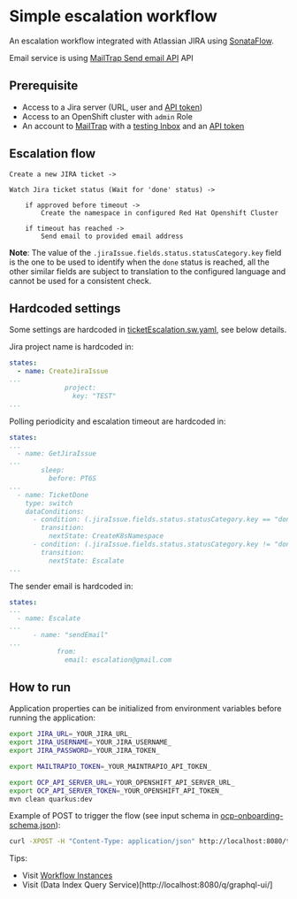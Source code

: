 # Simple escalation workflow
An escalation workflow integrated with Atlassian JIRA using [SonataFlow](https://sonataflow.org/serverlessworkflow/latest/index.html).

Email service is using [MailTrap Send email API](https://api-docs.mailtrap.io/docs/mailtrap-api-docs/bcf61cdc1547e-send-email-early-access) API

## Prerequisite
* Access to a Jira server (URL, user and [API token](https://support.atlassian.com/atlassian-account/docs/manage-api-tokens-for-your-atlassian-account/))
* Access to an OpenShift cluster with `admin` Role
* An account to [MailTrap](https://mailtrap.io/home) with a [testing Inbox](https://mailtrap.io/inboxes) and an [API token](https://mailtrap.io/api-tokens)

## Escalation flow

    Create a new JIRA ticket ->
    
    Watch Jira ticket status (Wait for 'done' status) ->
    
        if approved before timeout ->
            Create the namespace in configured Red Hat Openshift Cluster
    
        if timeout has reached ->
            Send email to provided email address

**Note**:
The value of the `.jiraIssue.fields.status.statusCategory.key` field is the one to be used to identify when the `done` status is reached, all the other
similar fields are subject to translation to the configured language and cannot be used for a consistent check.

## Hardcoded settings
Some settings are hardcoded in [ticketEscalation.sw.yaml](./src/main/resources/ticketEscalation.sw.yaml), see below details.

Jira project name is hardcoded in:
```yaml
states:
  - name: CreateJiraIssue
...
              project:
                key: "TEST"
...
```

Polling periodicity and escalation timeout are hardcoded in:
```yaml
states:
...
  - name: GetJiraIssue
...
        sleep:
          before: PT6S
...
  - name: TicketDone
    type: switch
    dataConditions:
      - condition: (.jiraIssue.fields.status.statusCategory.key == "done")
        transition:
          nextState: CreateK8sNamespace
      - condition: (.jiraIssue.fields.status.statusCategory.key != "done" and .timer.triggered == false and .timer.elapsedSeconds > 60)
        transition:
          nextState: Escalate
...
```

The sender email is hardcoded in:
```yaml
states:
...
  - name: Escalate
...
      - name: "sendEmail"
...
            from:
              email: escalation@gmail.com
```

## How to run
Application properties can be initialized from environment variables before running the application:

```bash
export JIRA_URL=_YOUR_JIRA_URL_
export JIRA_USERNAME=_YOUR_JIRA_USERNAME_
export JIRA_PASSWORD=_YOUR_JIRA_TOKEN_

export MAILTRAPIO_TOKEN=_YOUR_MAINTRAPIO_API_TOKEN_

export OCP_API_SERVER_URL=_YOUR_OPENSHIFT_API_SERVER_URL_
export OCP_API_SERVER_TOKEN=_YOUR_OPENSHIFT_API_TOKEN_
mvn clean quarkus:dev
```

Example of POST to trigger the flow (see input schema in [ocp-onboarding-schema.json](./src/main/resources/ocp-onboarding-schema.json)):
```bash
curl -XPOST -H "Content-Type: application/json" http://localhost:8080/ticket-escalation -d '{"namespace": "_YOUR_NAMESPACE_", "manager": "_YOUR_EMAIL_"}'
```

Tips:
* Visit [Workflow Instances](http://localhost:8080/q/dev/org.kie.kogito.kogito-quarkus-serverless-workflow-devui/workflowInstances)
* Visit (Data Index Query Service)[http://localhost:8080/q/graphql-ui/]